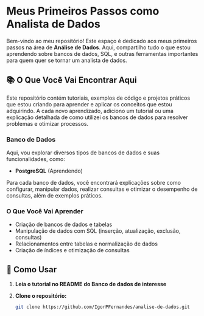 # Meus Primeiros Passos como Analista de Dados

Bem-vindo ao meu repositório! Este espaço é dedicado aos meus primeiros passos na área de **Análise de Dados**. Aqui, compartilho tudo o que estou aprendendo sobre bancos de dados, SQL, e outras ferramentas importantes para quem quer se tornar um analista de dados.

## 📚 O Que Você Vai Encontrar Aqui

Este repositório contém tutoriais, exemplos de código e projetos práticos que estou criando para aprender e aplicar os conceitos que estou adquirindo. A cada novo aprendizado, adiciono um tutorial ou uma explicação detalhada de como utilizei os bancos de dados para resolver problemas e otimizar processos.

### Banco de Dados
Aqui, vou explorar diversos tipos de bancos de dados e suas funcionalidades, como:

- **PostgreSQL** (Aprendendo)
  
Para cada banco de dados, você encontrará explicações sobre como configurar, manipular dados, realizar consultas e otimizar o desempenho de consultas, além de exemplos práticos.

### O Que Você Vai Aprender
- Criação de bancos de dados e tabelas
- Manipulação de dados com SQL (inserção, atualização, exclusão, consultas)
- Relacionamentos entre tabelas e normalização de dados
- Criação de índices e otimização de consultas

## 🚀 Como Usar

1. **Leia o tutorial no README do Banco de dados de interesse**

2. **Clone o repositório:**
   ```bash
   git clone https://github.com/IgorPFernandes/analise-de-dados.git




